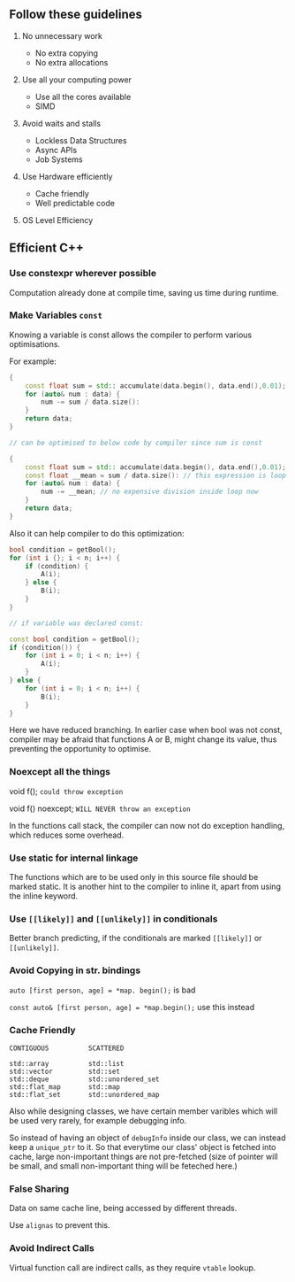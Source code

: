 ## Follow these guidelines

1. No unnecessary work
    - No extra copying
    - No extra allocations

2. Use all your computing power
    - Use all the cores available
    - SIMD

3. Avoid waits and stalls
    - Lockless Data Structures
    - Async APIs
    - Job Systems

4. Use Hardware efficiently
    - Cache friendly
    - Well predictable code

5. OS Level Efficiency

## Efficient C++

### Use constexpr wherever possible
Computation already done at compile time, saving us time during runtime. 

### Make Variables `const`
Knowing a variable is const allows the compiler to perform various 
optimisations. 

For example:
```cpp
{
    const float sum = std:: accumulate(data.begin(), data.end(),0.01);
    for (auto& num : data) {
        num -= sum / data.size():
    }
    return data;
}

// can be optimised to below code by compiler since sum is const

{
    const float sum = std:: accumulate(data.begin(), data.end(),0.01);
    const float __mean = sum / data.size(): // this expression is loop invariant
    for (auto& num : data) {
        num -= __mean; // no expensive division inside loop now
    }
    return data;
}
```

Also it can help compiler to do this optimization:

```cpp
bool condition = getBool();
for (int i {}; i < n; i++) {
    if (condition) {
        A(i);
    } else {
        B(i);
    }
}

// if variable was declared const:

const bool condition = getBool();
if (condition()) {
    for (int i = 0; i < n; i++) {
        A(i);
    }
} else {
    for (int i = 0; i < n; i++) {
        B(i);
    }
}
```
Here we have reduced branching. In earlier case when bool was not const, compiler
may be afraid that functions A or B, might change its value, thus preventing the
opportunity to optimise.

### Noexcept all the things
void f(); `could throw exception`

void f() noexcept; `WILL NEVER throw an exception`

In the functions call stack, the compiler can now not do exception handling, 
which reduces some overhead.

### Use static for internal linkage
The functions which are to be used only in this source file should be marked
static. It is another hint to the compiler to inline it, apart from using the
inline keyword.

### Use `[[likely]]` and `[[unlikely]]` in conditionals
Better branch predicting, if the conditionals are marked `[[likely]]` or 
`[[unlikely]]`.

### Avoid Copying in str. bindings

`auto [first person, age] = *map. begin();` is bad

`const auto& [first person, age] = *map.begin();` use this instead

### Cache Friendly

```plaintext
CONTIGUOUS          SCATTERED

std::array          std::list
std::vector         std::set
std::deque          std::unordered_set
std::flat_map       std::map
std::flat_set       std::unordered_map
```

Also while designing classes, we have certain member varibles which will be 
used very rarely, for example debugging info.

So instead of having an object of `debugInfo` inside our class, we can instead 
keep a `unique_ptr` to it. So that everytime our class' object is fetched into
cache, large non-important things are not pre-fetched (size of pointer will be
small, and small non-important thing will be feteched here.)

### False Sharing
Data on same cache line, being accessed by different threads.

Use `alignas` to prevent this.

### Avoid Indirect Calls
Virtual function call are indirect calls, as they require `vtable` lookup.
